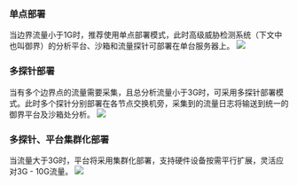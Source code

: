 ### 单点部署
当边界流量小于1G时，推荐使用单点部署模式，此时高级威胁检测系统（下文中也叫御界）的分析平台、沙箱和流量探针可部署在单台服务器上。
![](https://main.qcloudimg.com/raw/a07637ed50b7980ac217ca574b84a06e.png)

### 多探针部署
当有多个边界点的流量需要采集，且总分析流量小于3G时，可采用多探针部署模式。此时多个探针分别部署在各节点交换机旁，采集到的流量日志将输送到统一的御界平台及沙箱处分析。
![](https://main.qcloudimg.com/raw/0f1dc3abc9637399c269db63d2ddc29f.png)

### 多探针、平台集群化部署
当流量大于3G时，平台将采用集群化部署，支持硬件设备按需平行扩展，灵活应对3G - 10G流量。
![](https://main.qcloudimg.com/raw/3632abff1172f6c3c59b20af3c04d569.png)
